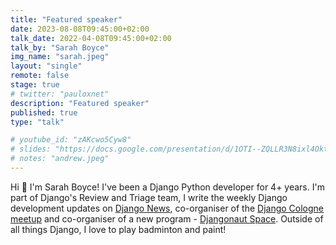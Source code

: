 ```yaml
---
title: "Featured speaker"
date: 2023-08-08T09:45:00+02:00
talk_date: 2022-04-08T09:45:00+02:00
talk_by: "Sarah Boyce"
img_name: "sarah.jpeg"
layout: "single"
remote: false
stage: true
# twitter: "pauloxnet"
description: "Featured speaker"
published: true
type: "talk"

# youtube_id: "zAKcwo5Cyw8"
# slides: "https://docs.google.com/presentation/d/1OTI--ZQLLR3N8ixl4OktEwbXfiau_0BNXicl_3j5uYc/edit?usp=sharing"
# notes: "andrew.jpeg"
---
```


Hi 👋 I'm Sarah Boyce! I've been a Django Python developer for 4+ years. I'm part of Django's Review and Triage team, I write the weekly Django development updates on [Django News](https://django-news.com/), co-organiser of the [Django Cologne meetup](https://www.meetup.com/koln-django-meetup-gruppe/) and co-organiser of a new program - [Djangonaut Space](https://djangonaut.space/).
Outside of all things Django, I love to play badminton and paint!
